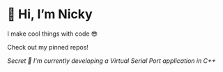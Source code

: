 # 👋 Hi, I’m Nicky

I make cool things with code 😎

Check out my pinned repos!


*Secret 🤫 I'm currently developing a Virtual Serial Port application in C++*

<!---
NickyFaulding/NickyFaulding is a ✨ special ✨ repository because its `README.md` (this file) appears on your GitHub profile.
You can click the Preview link to take a look at your changes.
--->
